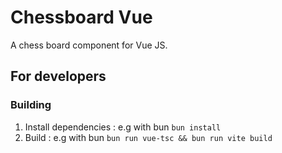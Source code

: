 # Chessboard Vue

A chess board component for Vue JS.

## For developers

### Building

1. Install dependencies : e.g with bun `bun install`
2. Build : e.g with bun `bun run vue-tsc && bun run vite build`
